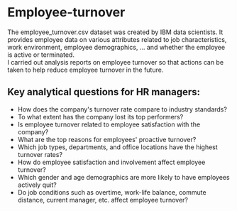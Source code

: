 # Employee-turnover
The employee_turnover.csv dataset was created by IBM data scientists. It provides employee data on various attributes related to job characteristics, work environment, employee demographics, … and whether the employee is active or terminated.   
I carried out analysis reports on employee turnover so that actions can be taken to help reduce employee turnover in the future.
## Key analytical questions for HR managers:
- How does the company's turnover rate compare to industry standards?
- To what extent has the company lost its top performers?
- Is employee turnover related to employee satisfaction with the company?
- What are the top reasons for employees' proactive turnover?
- Which job types, departments, and office locations have the highest turnover rates?
- How do employee satisfaction and involvement affect employee turnover?
- Which gender and age demographics are more likely to have employees
actively quit?
- Do job conditions such as overtime, work-life balance, commute distance, current manager, etc. affect employee turnover?
